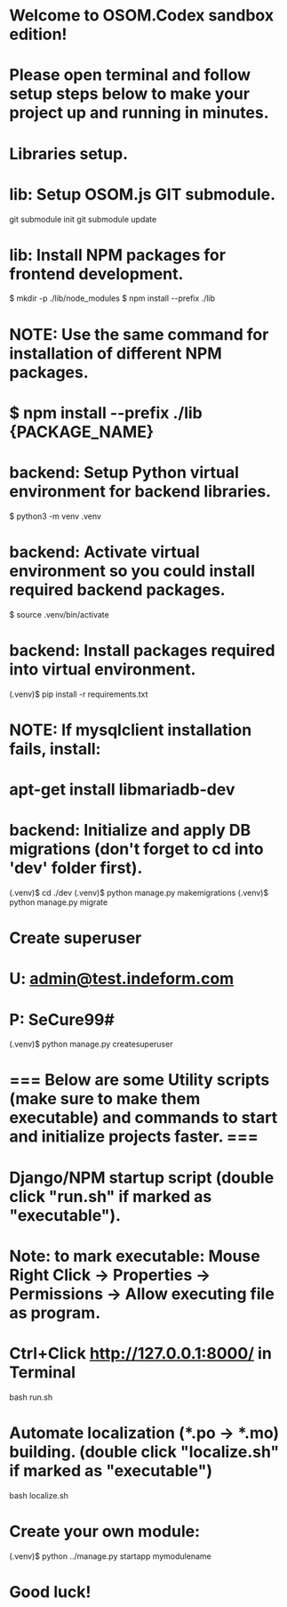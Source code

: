 # Welcome to OSOM.Codex sandbox edition!
# Please open terminal and follow setup steps below to make your project up and running in minutes.


# Libraries setup.
# lib: Setup OSOM.js GIT submodule.
git submodule init
git submodule update


# lib: Install NPM packages for frontend development.
$ mkdir -p ./lib/node_modules
$ npm install --prefix ./lib

# NOTE: Use the same command for installation of different NPM packages.
# $ npm install --prefix ./lib {PACKAGE_NAME}


# backend: Setup Python virtual environment for backend libraries.
$ python3 -m venv .venv

# backend: Activate virtual environment so you could install required backend packages.
$ source .venv/bin/activate

# backend: Install packages required into virtual environment.
(.venv)$ pip install -r requirements.txt

# NOTE: If mysqlclient installation fails, install: 
# apt-get install libmariadb-dev


# backend: Initialize and apply DB migrations (don't forget to cd into 'dev' folder first).
(.venv)$ cd ./dev
(.venv)$ python manage.py makemigrations
(.venv)$ python manage.py migrate

# Create superuser
# U: admin@test.indeform.com
# P: SeCure99#
(.venv)$ python manage.py createsuperuser


# === Below are some Utility scripts (make sure to make them executable) and commands to start and initialize projects faster. ===

# Django/NPM startup script (double click "run.sh" if marked as "executable").
# Note: to mark executable: Mouse Right Click -> Properties -> Permissions -> Allow executing file as program.
# Ctrl+Click http://127.0.0.1:8000/ in Terminal
bash run.sh


# Automate localization (*.po -> *.mo) building. (double click "localize.sh" if marked as "executable")
bash localize.sh


# Create your own module:
(.venv)$ python ../manage.py startapp mymodulename


# Good luck!
